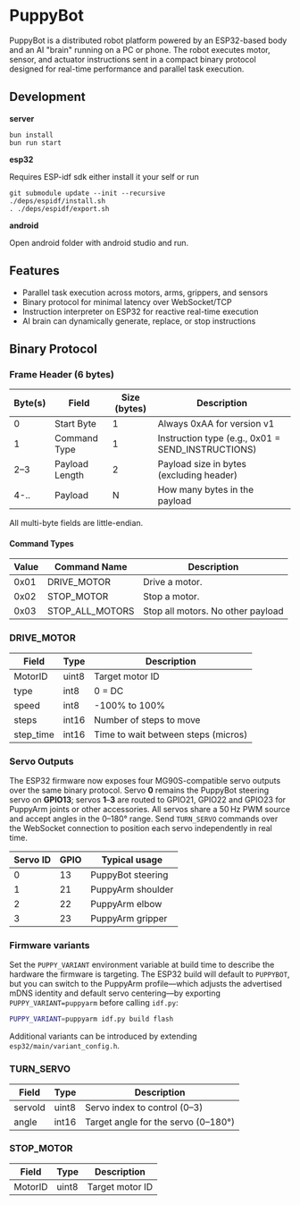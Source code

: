 # PuppyBot

PuppyBot is a distributed robot platform powered by an ESP32-based body and an AI "brain" running on a PC or phone. The robot executes motor, sensor, and actuator instructions sent in a compact binary protocol designed for real-time performance and parallel task execution.

## Development

**server**

```
bun install
bun run start
```

**esp32**

Requires ESP-idf sdk either install it your self or run

```
git submodule update --init --recursive
./deps/espidf/install.sh
. ./deps/espidf/export.sh
```

**android**

Open android folder with android studio and run.

## Features

- Parallel task execution across motors, arms, grippers, and sensors
- Binary protocol for minimal latency over WebSocket/TCP
- Instruction interpreter on ESP32 for reactive real-time execution
- AI brain can dynamically generate, replace, or stop instructions

## Binary Protocol

### Frame Header (6 bytes)

| Byte(s) | Field          | Size (bytes) | Description                                       |
| ------- | -------------- | ------------ | ------------------------------------------------- |
| 0       | Start Byte     | 1            | Always 0xAA for version v1                        |
| 1       | Command Type   | 1            | Instruction type (e.g., 0x01 = SEND_INSTRUCTIONS) |
| 2–3     | Payload Length | 2            | Payload size in bytes (excluding header)          |
| 4-..    | Payload        | N            | How many bytes in the payload                     |

All multi-byte fields are little-endian.

#### Command Types

| Value | Command Name    | Description                       |
| ----- | --------------- | --------------------------------- |
| 0x01  | DRIVE_MOTOR     | Drive a motor.                    |
| 0x02  | STOP_MOTOR      | Stop a motor.                     |
| 0x03  | STOP_ALL_MOTORS | Stop all motors. No other payload |

### DRIVE_MOTOR

| Field     | Type  | Description                         |
| --------- | ----- | ----------------------------------- |
| MotorID   | uint8 | Target motor ID                     |
| type      | int8  | 0 = DC                              |
| speed     | int8  | -100% to 100%                       |
| steps     | int16 | Number of steps to move             |
| step_time | int16 | Time to wait between steps (micros) |

### Servo Outputs

The ESP32 firmware now exposes four MG90S-compatible servo outputs over the same binary protocol. Servo **0** remains the PuppyBot steering servo on **GPIO13**; servos **1**–**3** are routed to GPIO21, GPIO22 and GPIO23 for PuppyArm joints or other accessories. All servos share a 50 Hz PWM source and accept angles in the 0–180° range. Send `TURN_SERVO` commands over the WebSocket connection to position each servo independently in real time.

| Servo ID | GPIO | Typical usage     |
| -------- | ---- | ----------------- |
| 0        | 13   | PuppyBot steering |
| 1        | 21   | PuppyArm shoulder |
| 2        | 22   | PuppyArm elbow    |
| 3        | 23   | PuppyArm gripper  |

### Firmware variants

Set the `PUPPY_VARIANT` environment variable at build time to describe the hardware the firmware is targeting. The ESP32 build will default to `PUPPYBOT`, but you can switch to the PuppyArm profile—which adjusts the advertised mDNS identity and default servo centering—by exporting `PUPPY_VARIANT=puppyarm` before calling `idf.py`:

```bash
PUPPY_VARIANT=puppyarm idf.py build flash
```

Additional variants can be introduced by extending `esp32/main/variant_config.h`.

### TURN_SERVO

| Field   | Type  | Description                         |
| ------- | ----- | ----------------------------------- |
| servoId | uint8 | Servo index to control (0–3)        |
| angle   | int16 | Target angle for the servo (0–180°) |

### STOP_MOTOR

| Field   | Type  | Description     |
| ------- | ----- | --------------- |
| MotorID | uint8 | Target motor ID |

